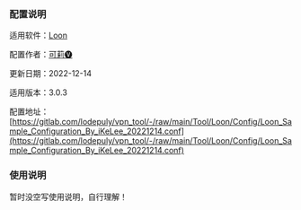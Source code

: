 ### 配置说明

适用软件：[Loon](https://apps.apple.com/app/loon/id1373567447)

配置作者：[可莉🅥](https://t.me/iKeLee)

更新日期：2022-12-14

适用版本：3.0.3

配置地址：[https://gitlab.com/lodepuly/vpn_tool/-/raw/main/Tool/Loon/Config/Loon_Sample_Configuration_By_iKeLee_20221214.conf](https://gitlab.com/lodepuly/vpn_tool/-/raw/main/Tool/Loon/Config/Loon_Sample_Configuration_By_iKeLee_20221214.conf)

### 使用说明

暂时没空写使用说明，自行理解！

[](https://gitlab.com/lodepuly/vpn_tool/-/raw/main/Tool/Loon/Config/Resource/001.png)

[](https://gitlab.com/lodepuly/vpn_tool/-/raw/main/Tool/Loon/Config/Resource/002.png) [](https://gitlab.com/lodepuly/vpn_tool/-/raw/main/Tool/Loon/Config/Resource/003.png) [](https://gitlab.com/lodepuly/vpn_tool/-/raw/main/Tool/Loon/Config/Resource/004.png) [](https://gitlab.com/lodepuly/vpn_tool/-/raw/main/Tool/Loon/Config/Resource/005.png)